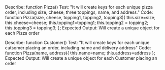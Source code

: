 Describe: function Pizza()
Test: "It will create keys for each unique pizza order, including size, cheese, three toppings, name, and address."
Code: function Pizza(size, cheese, topping1, topping2, topping3){
    this.size=size;
    this.cheese=cheese;
    this.topping1=topping1;
    this.topping2 = topping2;
    this.topping3 = topping3;
};
Expected Output: Will create a unique object for each Pizza order

Describe: function Customer()
Test: "It will create keys for each unique cutsomer placing an order, including name and delivery address"
Code: function Pizza(name, address){
    this.name=name;
    this.address=address
};
Expected Output: Will create a unique object for each Customer placing an order

<!-- Describe: Pizza.prototype.addTotal = function()
Test: "It will add the total of the pizza options"
Code: let size = 1
      let cheese = 1
      let topping1 = 1
      let topping2 = 1
      let topping3 = 1

      Pizza.prototype.addTotal = function(){
          total = this.size + this.cheese + this.topping1 + this.topping2 + this.topping3
          return total
      }
Expected Output: Would add to a total of 6 -->
